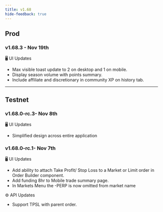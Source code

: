 ```yaml
---
title: v1.68
hide-feedback: true
---
```


## Prod

### v1.68.3 - Nov 19th

🖥️  UI Updates

* Max visible toast update to 2 on desktop and 1 on mobile.
* Display season volume with points summary.
* Include affiliate and discretionary in community XP on history tab.

***

## Testnet

### v1.68.0-rc.3- Nov 8th

🖥️  UI Updates

* Simplified design across entire application

### v1.68.0-rc.1- Nov 7th

🖥️  UI Updates

* Add ability to attach Take Profit/ Stop Loss to a Market or Limit order in Order Builder component.
* Add funding 8hr to Mobile trade summary page.
* In Markets Menu the -PERP is now omitted from market name

⚙️ API Updates

* Support TPSL with parent order.
